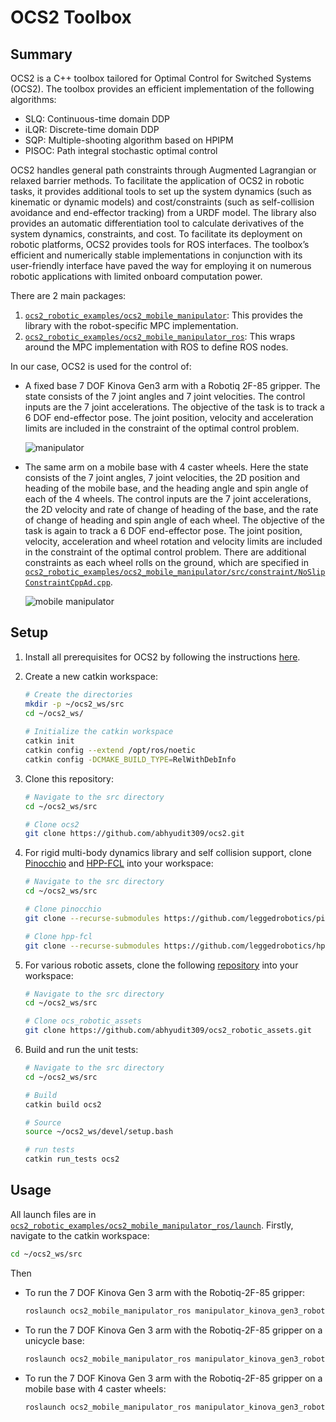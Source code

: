 # OCS2 Toolbox

## Summary

OCS2 is a C++ toolbox tailored for Optimal Control for Switched Systems (OCS2). The toolbox provides an efficient implementation of the following algorithms:

* SLQ: Continuous-time domain DDP
* iLQR: Discrete-time domain DDP
* SQP: Multiple-shooting algorithm based on HPIPM
* PISOC: Path integral stochastic optimal control

OCS2 handles general path constraints through Augmented Lagrangian or relaxed barrier methods. To facilitate the application of OCS2 in robotic tasks, it provides additional tools to set up the system dynamics (such as kinematic or dynamic models) and cost/constraints (such as self-collision avoidance and end-effector tracking) from a URDF model. The library also provides an automatic differentiation tool to calculate derivatives of the system dynamics, constraints, and cost. To facilitate its deployment on robotic platforms, OCS2 provides tools for ROS interfaces. The toolbox’s efficient and numerically stable implementations in conjunction with its user-friendly interface have paved the way for employing it on numerous robotic applications with limited onboard computation power.

There are 2 main packages:

1. [`ocs2_robotic_examples/ocs2_mobile_manipulator`](ocs2_robotic_examples/ocs2_mobile_manipulator): This provides the library with the robot-specific MPC implementation.
2. [`ocs2_robotic_examples/ocs2_mobile_manipulator_ros`](ocs2_robotic_examples/ocs2_mobile_manipulator_ros): This wraps around the MPC implementation with ROS to define ROS nodes.

In our case, OCS2 is used for the control of:

* A fixed base 7 DOF Kinova Gen3 arm with a Robotiq 2F-85 gripper. The state consists of the 7 joint angles and 7 joint velocities. The control inputs are the 7 joint accelerations. The objective of the task is to track a 6 DOF end-effector pose. The joint position, velocity and acceleration limits are included in the constraint of the optimal control problem.

  ![manipulator](https://i.imgur.com/d6nmfcN.gif)

* The same arm on a mobile base with 4 caster wheels. Here the state consists of the 7 joint angles, 7 joint velocities, the 2D position and heading of the mobile base, and the heading angle and spin angle of each of the 4 wheels. The control inputs are the 7 joint accelerations, the 2D velocity and rate of change of heading of the base, and the rate of change of heading and spin angle of each wheel. The objective of the task is again to track a 6 DOF end-effector pose. The joint position, velocity, acceleration and wheel rotation and velocity limits are included in the constraint of the optimal control problem. There are additional constraints as each wheel rolls on the ground, which are specified in [`ocs2_robotic_examples/ocs2_mobile_manipulator/src/constraint/NoSlipConstraintCppAd.cpp`](ocs2_robotic_examples/ocs2_mobile_manipulator/src/constraint/NoSlipConstraintCppAd.cpp).

  ![mobile manipulator](https://i.imgur.com/f6akezz.gif)

## Setup

1. Install all prerequisites for OCS2 by following the instructions [here](https://leggedrobotics.github.io/ocs2/installation.html).

2. Create a new catkin workspace:

   ```bash
   # Create the directories
   mkdir -p ~/ocs2_ws/src
   cd ~/ocs2_ws/
  
   # Initialize the catkin workspace
   catkin init
   catkin config --extend /opt/ros/noetic
   catkin config -DCMAKE_BUILD_TYPE=RelWithDebInfo
   ```

3. Clone this repository:

    ```bash
    # Navigate to the src directory
    cd ~/ocs2_ws/src

    # Clone ocs2
    git clone https://github.com/abhyudit309/ocs2.git
    ```

4. For rigid multi-body dynamics library and self collision support, clone [Pinocchio](https://github.com/stack-of-tasks/pinocchio) and [HPP-FCL](https://github.com/humanoid-path-planner/hpp-fcl) into your workspace:

    ```bash
    # Navigate to the src directory
    cd ~/ocs2_ws/src
    
    # Clone pinocchio
    git clone --recurse-submodules https://github.com/leggedrobotics/pinocchio.git
    
    # Clone hpp-fcl
    git clone --recurse-submodules https://github.com/leggedrobotics/hpp-fcl.git
    ```

5. For various robotic assets, clone the following [repository](https://github.com/abhyudit309/ocs2_robotic_assets) into your workspace:

    ```bash
    # Navigate to the src directory
    cd ~/ocs2_ws/src
    
    # Clone ocs_robotic_assets
    git clone https://github.com/abhyudit309/ocs2_robotic_assets.git
    ```    

6. Build and run the unit tests:

    ```bash
    # Navigate to the src directory
    cd ~/ocs2_ws/src
    
    # Build
    catkin build ocs2

    # Source
    source ~/ocs2_ws/devel/setup.bash

    # run tests
    catkin run_tests ocs2
    ```
   
## Usage

All launch files are in [`ocs2_robotic_examples/ocs2_mobile_manipulator_ros/launch`](ocs2_robotic_examples/ocs2_mobile_manipulator_ros/launch). Firstly, navigate to the catkin workspace:

 ```bash
 cd ~/ocs2_ws/src
 ```

Then
* To run the 7 DOF Kinova Gen 3 arm with the Robotiq-2F-85 gripper:

   ```bash
   roslaunch ocs2_mobile_manipulator_ros manipulator_kinova_gen3_robotiq_2f_85.launch
   ```

* To run the 7 DOF Kinova Gen 3 arm with the Robotiq-2F-85 gripper on a unicycle base:

   ```bash
   roslaunch ocs2_mobile_manipulator_ros manipulator_kinova_gen3_robotiq_2f_85_platform_v1.launch
   ```

* To run the 7 DOF Kinova Gen 3 arm with the Robotiq-2F-85 gripper on a mobile base with 4 caster wheels:

   ```bash
   roslaunch ocs2_mobile_manipulator_ros manipulator_kinova_gen3_robotiq_2f_85_platform_v2.launch
   ```
